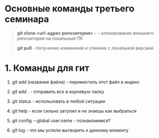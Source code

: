 # Основные команды третьего семинара

> **git clone <url-адрес репозитория>** - – клонирование внешнего репозитория на локальный ПК

> **git pull** - получение изменений и слияние с локальной версией



#  1.  Команды для гит #

1. git add (название файла) - переместить этот файл в индекс

2. git add . - отправить все в корневую папку 

3. git status - использовать в любой ситуации

4. git help - если сильно затупил и не знаешь как выбраться

5. git config --global user.name - познакомимся? 

6. git log - что мы успели вытворить к данному моменту
